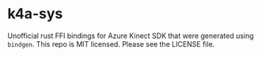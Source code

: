 # k4a-sys

Unofficial rust FFI bindings for Azure Kinect SDK that were generated using `bindgen`.
This repo is MIT licensed. Please see the LICENSE file.
